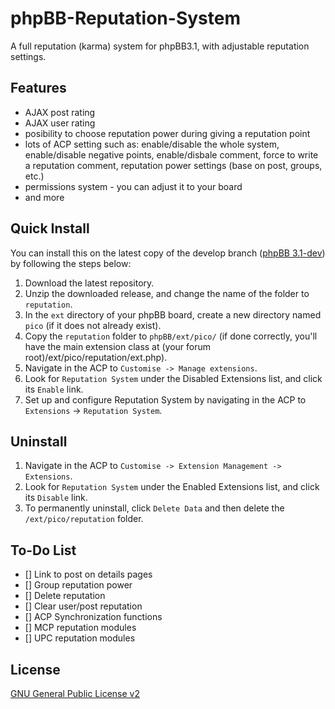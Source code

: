 phpBB-Reputation-System
=======================

A full reputation (karma) system for phpBB3.1, with adjustable reputation settings.

## Features
* AJAX post rating
* AJAX user rating
* posibility to choose reputation power during giving a reputation point
* lots of ACP setting such as: enable/disable the whole system, enable/disable negative points, enable/disbale comment, force to write a reputation comment, reputation power settings (base on post, groups, etc.)
* permissions system - you can adjust it to your board
* and more

## Quick Install
You can install this on the latest copy of the develop branch ([phpBB 3.1-dev](https://github.com/phpbb/phpbb3)) by following the steps below:

1. Download the latest repository.
2. Unzip the downloaded release, and change the name of the folder to `reputation`.
3. In the `ext` directory of your phpBB board, create a new directory named `pico` (if it does not already exist).
4. Copy the `reputation` folder to `phpBB/ext/pico/` (if done correctly, you'll have the main extension class at (your forum root)/ext/pico/reputation/ext.php).
5. Navigate in the ACP to `Customise -> Manage extensions`.
6. Look for `Reputation System` under the Disabled Extensions list, and click its `Enable` link.
7. Set up and configure Reputation System by navigating in the ACP to `Extensions` -> `Reputation System`.

## Uninstall
1. Navigate in the ACP to `Customise -> Extension Management -> Extensions`.
2. Look for `Reputation System` under the Enabled Extensions list, and click its `Disable` link.
3. To permanently uninstall, click `Delete Data` and then delete the `/ext/pico/reputation` folder.

## To-Do List
- [] Link to post on details pages
- [] Group reputation power
- [] Delete reputation
- [] Clear user/post reputation
- [] ACP Synchronization functions
- [] MCP reputation modules
- [] UPC reputation modules

## License
[GNU General Public License v2](http://opensource.org/licenses/GPL-2.0)
